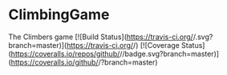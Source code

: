 # ClimbingGame
The Climbers game
[![Build Status](https://travis-ci.org/<github username>/<repo name>.svg?branch=master)](https://travis-ci.org/<github username>/<repo name>) [![Coverage Status](https://coveralls.io/repos/github/<github username>/<repo name>/badge.svg?branch=master)](https://coveralls.io/github/<github username>/<repo name>?branch=master)